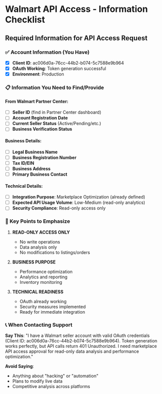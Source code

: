 # Walmart API Access - Information Checklist

## Required Information for API Access Request

### ✅ Account Information (You Have)
- [x] **Client ID**: ac006d0a-76cc-44b2-b074-5c7588e9b964
- [x] **OAuth Working**: Token generation successful
- [x] **Environment**: Production

### 📋 Information You Need to Find/Provide

#### From Walmart Partner Center:
- [ ] **Seller ID** (find in Partner Center dashboard)
- [ ] **Account Registration Date**
- [ ] **Current Seller Status** (Active/Pending/etc.)
- [ ] **Business Verification Status**

#### Business Details:
- [ ] **Legal Business Name**
- [ ] **Business Registration Number**
- [ ] **Tax ID/EIN**
- [ ] **Business Address**
- [ ] **Primary Business Contact**

#### Technical Details:
- [ ] **Integration Purpose**: Marketplace Optimization (already defined)
- [ ] **Expected API Usage Volume**: Low-Medium (read-only analytics)
- [ ] **Security Compliance**: Read-only access only

### 🎯 Key Points to Emphasize

1. **READ-ONLY ACCESS ONLY**
   - No write operations
   - Data analysis only
   - No modifications to listings/orders

2. **BUSINESS PURPOSE**
   - Performance optimization
   - Analytics and reporting
   - Inventory monitoring

3. **TECHNICAL READINESS**
   - OAuth already working
   - Security measures implemented
   - Ready for immediate integration

### 📞 When Contacting Support

**Say This**: 
"I have a Walmart seller account with valid OAuth credentials (Client ID: ac006d0a-76cc-44b2-b074-5c7588e9b964). Token generation works perfectly, but API calls return 401 Unauthorized. I need marketplace API access approval for read-only data analysis and performance optimization."

**Avoid Saying**:
- Anything about "hacking" or "automation"
- Plans to modify live data
- Competitive analysis across platforms